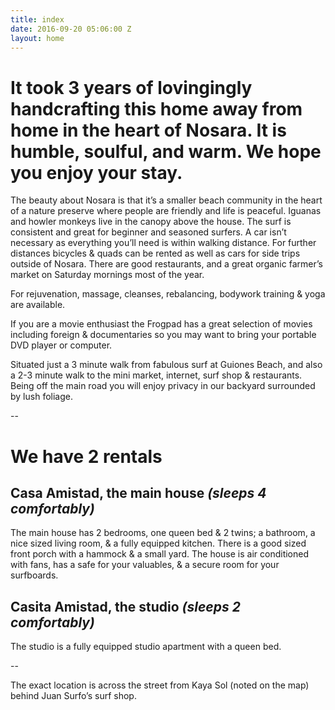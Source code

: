 ```yaml
---
title: index
date: 2016-09-20 05:06:00 Z
layout: home
---
```


# It took 3 years of lovingingly handcrafting this home away from home in the heart of Nosara. It is humble, soulful, and warm. We hope you enjoy your stay.

The beauty about Nosara is that it’s a smaller beach community in the heart of a nature preserve where people are friendly and life is peaceful. Iguanas and howler monkeys live in the canopy above the house. The surf is consistent and great for beginner and seasoned surfers. A car isn’t necessary as everything you’ll need is within walking distance. For further distances bicycles & quads can be rented as well as cars for side trips outside of Nosara. There are good restaurants, and a great organic farmer’s market on Saturday mornings most of the year.

For rejuvenation, massage, cleanses, rebalancing, bodywork training & yoga are available.

If you are a movie enthusiast the Frogpad has a great selection of movies including foreign & documentaries so you may want to bring your portable DVD player or computer.

Situated just a 3 minute walk from fabulous surf at Guiones Beach, and also a 2-3 minute walk to the mini market, internet, surf shop & restaurants. Being off the main road you will enjoy privacy in our backyard surrounded by lush foliage.

--

# We have 2 rentals

## Casa Amistad, the main house *(sleeps 4 comfortably)*

The main house has 2 bedrooms, one queen bed & 2 twins; a bathroom, a nice sized living room, & a fully equipped kitchen. There is a good sized front porch with a hammock & a small yard. The house is air conditioned with fans, has a safe for your valuables, & a secure room for your surfboards.

## Casita Amistad, the studio *(sleeps 2 comfortably)*

The studio is a fully equipped studio apartment with a queen bed.

--

The exact location is across the street from Kaya Sol (noted on the map) behind Juan Surfo’s surf shop.
